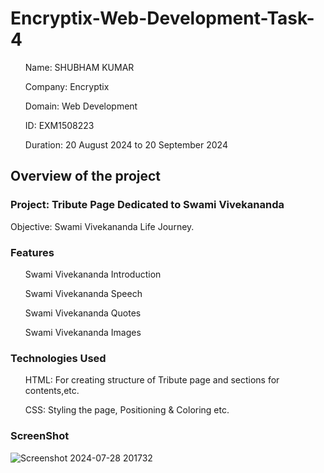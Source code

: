 # Encryptix-Web-Development-Task-4

<ul>Name: SHUBHAM KUMAR</ul>
<ul>Company: Encryptix</ul>
<ul>Domain: Web Development</ul>
<ul>ID: EXM1508223</ul>
<ul>Duration: 20 August 2024 to 20 September 2024</ul>

<h2>Overview of the project</h2>
<h3>Project: Tribute Page Dedicated to Swami Vivekananda</h3>
<p>
Objective: Swami Vivekananda Life Journey.
</p>
<h3>Features</h3>
<p>
<ul>Swami Vivekananda Introduction</ul>
<ul>Swami Vivekananda Speech</ul>
<ul>Swami Vivekananda Quotes</ul>
<ul>Swami Vivekananda Images</ul>
</p>

<h3>Technologies Used</h3>
<ul>HTML: For creating structure of Tribute page and sections for contents,etc.</ul>
<ul>CSS: Styling the page, Positioning & Coloring etc.</ul>


<h3>ScreenShot</h3>

![Screenshot 2024-07-28 201732](https://github.com/user-attachments/assets/a7af707e-e962-4c5e-81c0-e06469e1bae6)


